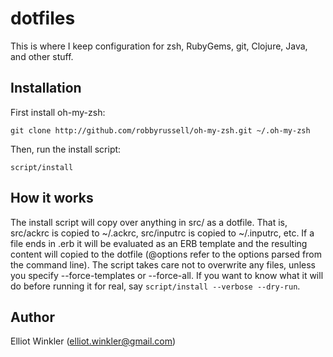 # dotfiles

This is where I keep configuration for zsh, RubyGems, git, Clojure, Java, and
other stuff.

## Installation

First install oh-my-zsh:

    git clone http://github.com/robbyrussell/oh-my-zsh.git ~/.oh-my-zsh

Then, run the install script:

    script/install

## How it works

The install script will copy over anything in src/ as a dotfile. That is,
src/ackrc is copied to ~/.ackrc, src/inputrc is copied to ~/.inputrc, etc. If a
file ends in .erb it will be evaluated as an ERB template and the resulting
content will copied to the dotfile (@options refer to the options parsed from
the command line). The script takes care not to overwrite any files, unless you
specify --force-templates or --force-all. If you want to know what it will do
before running it for real, say `script/install --verbose --dry-run`.

## Author

Elliot Winkler (<elliot.winkler@gmail.com>)
